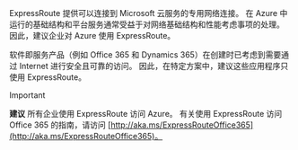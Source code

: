 ExpressRoute 提供可以连接到 Microsoft 云服务的专用网络连接。 在 Azure 中运行的基础结构和平台服务通常受益于对网络基础结构和性能考虑事项的处理。 因此，建议企业对 Azure 使用 ExpressRoute。

软件即服务产品（例如 Office 365 和 Dynamics 365）在创建时已考虑到需要通过 Internet 进行安全且可靠的访问。  因此，在特定方案中，建议这些应用程序只使用 ExpressRoute。

> [!IMPORTANT]
> **建议** 所有企业使用 ExpressRoute 访问 Azure。 有关使用 ExpressRoute 访问 Office 365 的指南，请访问 [http://aka.ms/ExpressRouteOffice365](http://aka.ms/ExpressRouteOffice365)。
> 
> 



<!--HONumber=Nov16_HO2-->


